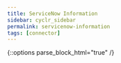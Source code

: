 ```yaml
---
title: ServiceNow Information
sidebar: cyclr_sidebar
permalink: servicenow-information
tags: [connector]
---
```

{::options parse_block_html="true" /}
